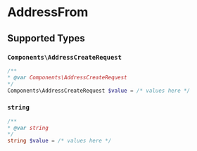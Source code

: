 # AddressFrom


## Supported Types

### `Components\AddressCreateRequest`

```php
/**
* @var Components\AddressCreateRequest
*/
Components\AddressCreateRequest $value = /* values here */
```

### `string`

```php
/**
* @var string
*/
string $value = /* values here */
```

